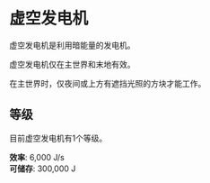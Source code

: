 # 虚空发电机

虚空发电机是利用暗能量的发电机。

虚空发电机仅在主世界和末地有效。

在主世界时，仅夜间或上方有遮挡光照的方块才能工作。

## 等级

目前虚空发电机有1个等级。

**效率**: 6,000 J/s  
**可储存**: 300,000 J
